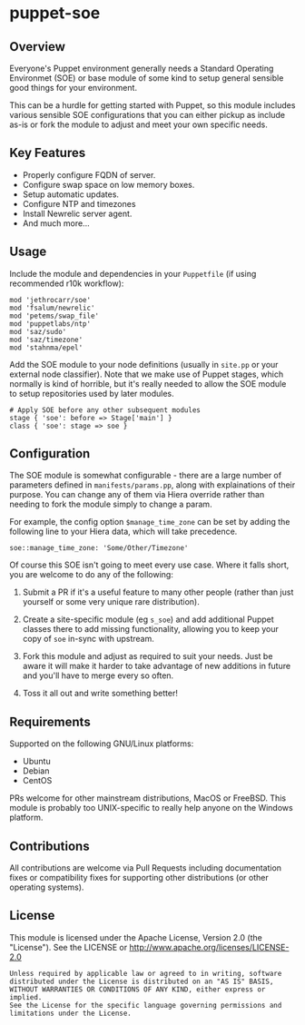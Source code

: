 # puppet-soe 

## Overview

Everyone's Puppet environment generally needs a Standard Operating Environmet
(SOE) or base module of some kind to setup general sensible good things for
your environment.

This can be a hurdle for getting started with Puppet, so this module includes
various sensible SOE configurations that you can either pickup as include as-is
or fork the module to adjust and meet your own specific needs.


## Key Features

* Properly configure FQDN of server.
* Configure swap space on low memory boxes.
* Setup automatic updates.
* Configure NTP and timezones
* Install Newrelic server agent.
* And much more...



## Usage

Include the module and dependencies in your `Puppetfile` (if using recommended
r10k workflow):

    mod 'jethrocarr/soe'
    mod 'fsalum/newrelic'
    mod 'petems/swap_file'
    mod 'puppetlabs/ntp'
    mod 'saz/sudo'
    mod 'saz/timezone'
    mod 'stahnma/epel'

Add the SOE module to your node definitions (usually in `site.pp` or your
external node classifier). Note that we make use of Puppet stages, which
normally is kind of horrible, but it's really needed to allow the SOE module
to setup repositories used by later modules.

    # Apply SOE before any other subsequent modules
    stage { 'soe': before => Stage['main'] }
    class { 'soe': stage => soe }


## Configuration

The SOE module is somewhat configurable - there are a large number of
parameters defined in `manifests/params.pp`, along with explainations of their
purpose. You can change any of them via Hiera override rather than needing to
fork the module simply to change a param.

For example, the config option `$manage_time_zone` can be set by adding the
following line to your Hiera data, which will take precedence.

    soe::manage_time_zone: 'Some/Other/Timezone'

Of course this SOE isn't going to meet every use case. Where it falls short,
you are welcome to do any of the following:

1. Submit a PR if it's a useful feature to many other people (rather than just
   yourself or some very unique rare distribution).

2. Create a site-specific module (eg `s_soe`) and add additional Puppet classes
   there to add missing functionality, allowing you to keep your copy of `soe`
   in-sync with upstream.

3. Fork this module and adjust as required to suit your needs. Just be aware it
   will make it harder to take advantage of new additions in future and you'll
   have to merge every so often.

4. Toss it all out and write something better!


## Requirements

Supported on the following GNU/Linux platforms:

* Ubuntu
* Debian
* CentOS

PRs welcome for other mainstream distributions, MacOS or FreeBSD. This module
is probably too UNIX-specific to really help anyone on the Windows platform.


## Contributions

All contributions are welcome via Pull Requests including documentation fixes
or compatibility fixes for supporting other distributions (or other operating
systems).


## License

This module is licensed under the Apache License, Version 2.0 (the "License").
See the LICENSE or http://www.apache.org/licenses/LICENSE-2.0

    Unless required by applicable law or agreed to in writing, software
    distributed under the License is distributed on an "AS IS" BASIS,
    WITHOUT WARRANTIES OR CONDITIONS OF ANY KIND, either express or implied.
    See the License for the specific language governing permissions and
    limitations under the License.


